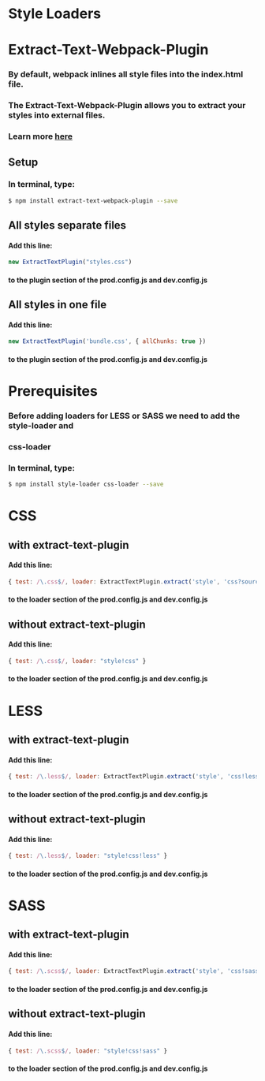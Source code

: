 # Style Loaders

# Extract-Text-Webpack-Plugin
### By default, webpack inlines all style files into the index.html file.
### The Extract-Text-Webpack-Plugin allows you to extract your styles into external files.
### Learn more [here](https://github.com/webpack/extract-text-webpack-plugin)
## Setup
### In terminal, type:
```sh
$ npm install extract-text-webpack-plugin --save
```
## All styles separate files
#### Add this line:
```javascript
new ExtractTextPlugin("styles.css")
```
#### to the plugin section of the prod.config.js and dev.config.js
## All styles in one file
#### Add this line:
```javascript
new ExtractTextPlugin('bundle.css', { allChunks: true })
```
#### to the plugin section of the prod.config.js and dev.config.js

# Prerequisites
### Before adding loaders for LESS or SASS we need to add the style-loader and
### css-loader
### In terminal, type:
```sh
$ npm install style-loader css-loader --save
```

# CSS
## with extract-text-plugin
#### Add this line:
```javascript
{ test: /\.css$/, loader: ExtractTextPlugin.extract('style', 'css?sourceMap') }
```
#### to the loader section of the prod.config.js and dev.config.js
## without extract-text-plugin
#### Add this line:
```javascript
{ test: /\.css$/, loader: "style!css" }
```
#### to the loader section of the prod.config.js and dev.config.js

# LESS
## with extract-text-plugin
#### Add this line:
```javascript
{ test: /\.less$/, loader: ExtractTextPlugin.extract('style', 'css!less') }
```
#### to the loader section of the prod.config.js and dev.config.js
## without extract-text-plugin
#### Add this line:
```javascript
{ test: /\.less$/, loader: "style!css!less" }
```
#### to the loader section of the prod.config.js and dev.config.js

# SASS
## with extract-text-plugin
#### Add this line:
```javascript
{ test: /\.scss$/, loader: ExtractTextPlugin.extract('style', 'css!sass') }
```
#### to the loader section of the prod.config.js and dev.config.js
## without extract-text-plugin
#### Add this line:
```javascript
{ test: /\.scss$/, loader: "style!css!sass" }
```
#### to the loader section of the prod.config.js and dev.config.js

